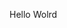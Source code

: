 Hello Wolrd








































































































































































































































































































































































































































































































































































































































































































































































































































































































































































































































































































































































































































































































































































































































































































































































































































































































































































































































































































































































































































































































































































































































































































































































































































































































































































































































































































































































































































































































































































































































































































































































































































































































































































































































































































































































































































































































































































































































































































































































































































































































































































































































































































































































































































